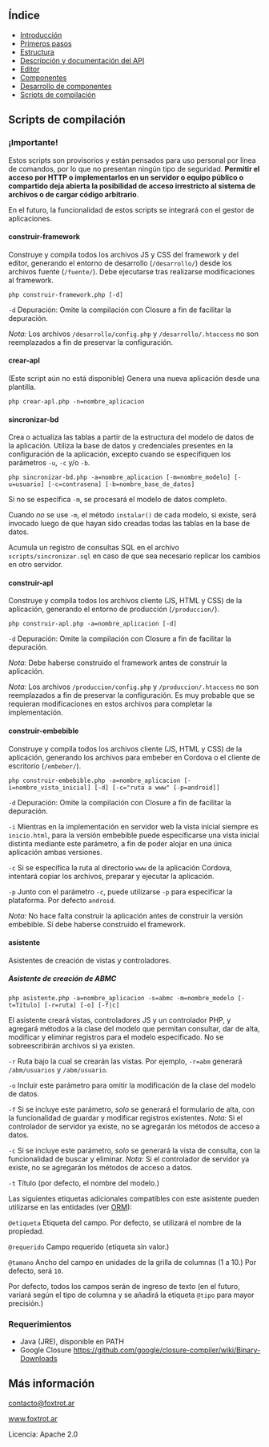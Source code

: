 ## Índice

- [Introducción](../README.md)
- [Primeros pasos](primeros-pasos.md)
- [Estructura](estructura.md)
- [Descripción y documentación del API](api.md)
- [Editor](editor.md)
- [Componentes](componentes.md)
- [Desarrollo de componentes](componentes-estructura.md)
- [Scripts de compilación](scripts.md)

## Scripts de compilación

### ¡Importante!

Estos scripts son provisorios y están pensados para uso personal por línea de comandos, por lo que no presentan ningún tipo de seguridad. **Permitir el acceso por HTTP o implementarlos en un servidor o equipo público o compartido deja abierta la posibilidad de acceso irrestricto al sistema de archivos o de cargar código arbitrario**.

En el futuro, la funcionalidad de estos scripts se integrará con el gestor de aplicaciones.

#### construir-framework

Construye y compila todos los archivos JS y CSS del framework y del editor, generando el entorno de desarrollo (`/desarrollo/`) desde los archivos fuente (`/fuente/`). Debe ejecutarse tras realizarse modificaciones al framework.

    php construir-framework.php [-d]

`-d` Depuración: Omite la compilación con Closure a fin de facilitar la depuración.

*Nota:* Los archivos `/desarrollo/config.php` y `/desarrollo/.htaccess` no son reemplazados a fin de preservar la configuración.

#### crear-apl

(Este script aún no está disponible) Genera una nueva aplicación desde una plantilla.

    php crear-apl.php -n=nombre_aplicacion

#### sincronizar-bd

Crea o actualiza las tablas a partir de la estructura del modelo de datos de la aplicación. Utiliza la base de datos y credenciales presentes en la configuración de la aplicación, excepto cuando se especifiquen los parámetros `-u`, `-c` y/o `-b`.

    php sincronizar-bd.php -a=nombre_aplicacion [-m=nombre_modelo] [-u=usuario] [-c=contrasena] [-b=nombre_base_de_datos]

Si no se especifica `-m`, se procesará el modelo de datos completo.

Cuando *no* se use `-m`, el método `instalar()` de cada modelo, si existe, será invocado luego de que hayan sido creadas todas las tablas en la base de datos.

Acumula un registro de consultas SQL en el archivo `scripts/sincronizar.sql` en caso de que sea necesario replicar los cambios en otro servidor.

#### construir-apl

Construye y compila todos los archivos cliente (JS, HTML y CSS) de la aplicación, generando el entorno de producción (`/produccion/`).

    php construir-apl.php -a=nombre_aplicacion [-d]

`-d` Depuración: Omite la compilación con Closure a fin de facilitar la depuración.

*Nota:* Debe haberse construido el framework antes de construir la aplicación.

*Nota:* Los archivos `/produccion/config.php` y `/produccion/.htaccess` no son reemplazados a fin de preservar la configuración. Es muy probable que se requieran modificaciones en estos archivos para completar la implementación.

#### construir-embebible

Construye y compila todos los archivos cliente (JS, HTML y CSS) de la aplicación, generando los archivos para embeber en Cordova o el cliente de escritorio (`/embeber/`).

    php construir-embebible.php -a=nombre_aplicacion [-i=nombre_vista_inicial] [-d] [-c="ruta a www" [-p=android]]

`-d` Depuración: Omite la compilación con Closure a fin de facilitar la depuración.

`-i` Mientras en la implementación en servidor web la vista inicial siempre es `inicio.html`, para la versión embebible puede especificarse una vista inicial distinta mediante este parámetro, a fin de poder alojar en una única aplicación ambas versiones.

`-c` Si se especifica la ruta al directorio `www` de la aplicación Cordova, intentará copiar los archivos, preparar y ejecutar la aplicación.

`-p` Junto con el parámetro `-c`, puede utilizarse `-p` para especificar la plataforma. Por defecto `android`.

*Nota:* No hace falta construir la aplicación antes de construir la versión embebible. Sí debe haberse construido el framework.

#### asistente

Asistentes de creación de vistas y controladores.

##### Asistente de creación de ABMC

    php asistente.php -a=nombre_aplicacion -s=abmc -m=nombre_modelo [-t=Título] [-r=ruta] [-o] [-f|c]

El asistente creará vistas, controladores JS y un controlador PHP, y agregará métodos a la clase del modelo que permitan consultar, dar de alta, modificar y eliminar registros para el modelo especificado. No se sobreescribirán archivos si ya existen.

`-r` Ruta bajo la cual se crearán las vistas. Por ejemplo, `-r=abm` generará `/abm/usuarios` y `/abm/usuario`.

`-o` Incluir este parámetro para omitir la modificación de la clase del modelo de datos.

`-f` Si se incluye este parámetro, *solo* se generará el formulario de alta, con la funcionalidad de guardar y modificar registros existentes. *Nota:* Si el controlador de servidor ya existe, no se agregarán los métodos de acceso a datos.

`-c` Si se incluye este parámetro, *solo* se generará la vista de consulta, con la funcionalidad de buscar y eliminar. *Nota:* Si el controlador de servidor ya existe, no se agregarán los métodos de acceso a datos.

`-t` Título (por defecto, el nombre del modelo.)

Las siguientes etiquetas adicionales compatibles con este asistente pueden utilizarse en las entidades (ver [ORM](api/orm.md)):

`@etiqueta` Etiqueta del campo. Por defecto, se utilizará el nombre de la propiedad.

`@requerido` Campo requerido (etiqueta sin valor.)

`@tamano` Ancho del campo en unidades de la grilla de columnas (1 a 10.) Por defecto, será `10`.

Por defecto, todos los campos serán de ingreso de texto (en el futuro, variará según el tipo de columna y se añadirá la etiqueta `@tipo` para mayor precisión.)

### Requerimientos

- Java (JRE), disponible en PATH
- Google Closure https://github.com/google/closure-compiler/wiki/Binary-Downloads

## Más información

contacto@foxtrot.ar

www.foxtrot.ar

Licencia: Apache 2.0
